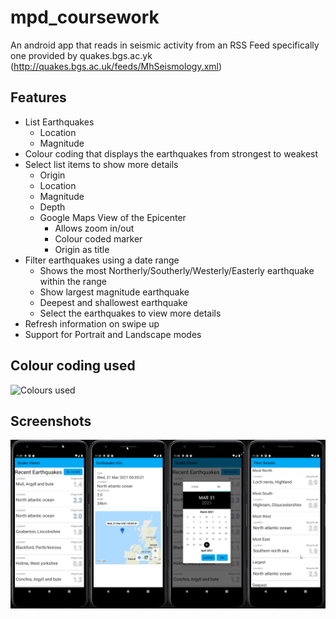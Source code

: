 # mpd_coursework

An android app that reads in seismic activity from an RSS Feed specifically one provided by quakes.bgs.ac.yk (http://quakes.bgs.ac.uk/feeds/MhSeismology.xml)

## Features

- List Earthquakes
	- Location
	- Magnitude
- Colour coding that displays the earthquakes from strongest to weakest
- Select list items to show more details
	- Origin
	- Location
	- Magnitude
	- Depth
	- Google Maps View of the Epicenter
	 	- Allows zoom in/out
		- Colour coded marker
		- Origin as title
- Filter earthquakes using a date range
	- Shows the most Northerly/Southerly/Westerly/Easterly earthquake within the range
	- Show largest magnitude earthquake
	- Deepest and shallowest earthquake
	- Select the earthquakes to view more details
- Refresh information on swipe up
- Support for Portrait and Landscape modes

## Colour coding used

![Colours used](https://earthquake.usgs.gov/education/shakingsimulations/images/shakinglegend.png)

## Screenshots

![sample](./pdf/sample.png)